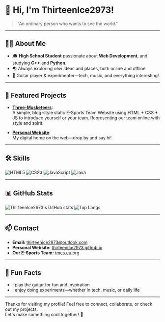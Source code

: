 # 👋 Hi, I'm ThirteenIce2973!

> "An ordinary person who wants to see the world."

---

## 🧑‍💻 About Me

- 🎓 **High School Student** passionate about **Web Development**, and studying **C++** and **Python**.
- 🌏 Always exploring new ideas and places, both online and offline
- 🎸 Guitar player & experimenter—tech, music, and everything interesting!

---

## 🚀 Featured Projects

- [**Three-Musketeers**](https://github.com/ThirteenIce2973/Three-Musketeers):  
  A simple, blog-style static E-Sports Team Website using HTML + CSS + JS to introduce yourself or your team. Representing our team online with style and spirit.

- [**Personal Website**](https://thirteenice2973.github.io):  
  My digital home on the web—drop by and say hi!

---

## 🛠️ Skills

![HTML5](https://img.shields.io/badge/-HTML5-E34F26?style=flat-square&logo=html5&logoColor=white)
![CSS3](https://img.shields.io/badge/-CSS3-1572B6?style=flat-square&logo=css3)
![JavaScript](https://img.shields.io/badge/-JavaScript-F7DF1E?style=flat-square&logo=javascript&logoColor=black)
![Java](https://img.shields.io/badge/-Java-007396?style=flat-square&logo=j&logoColor=white)

---

## 📊 GitHub Stats

![ThirteenIce2973's GitHub stats](https://github-readme-stats.vercel.app/api?username=ThirteenIce2973&show_icons=true&theme=radical)
![Top Langs](https://github-readme-stats.vercel.app/api/top-langs/?username=ThirteenIce2973&layout=compact&theme=radical)

---

## 📫 Contact

- **Email:** thirteenice2973@outlook.com
- **Personal Website:** [thirteenice2973.github.io](https://thirteenice2973.github.io)
- **Our E-Sports Team:** [tmes.eu.org](https://tmes.eu.org)

---

## 🎸 Fun Facts

- I play the guitar for fun and inspiration
- I enjoy doing experiments—whether in tech, music, or daily life

---

Thanks for visiting my profile!  Feel free to connect, collaborate, or check out my projects.  
Let's make something cool together! 🚀
<!--
**ThirteenIce2973/ThirteenIce2973** is a ✨ _special_ ✨ repository because its `README.md` (this file) appears on your GitHub profile.

Here are some ideas to get you started:

- 🔭 I’m currently working on ...
- 🌱 I’m currently learning ...
- 👯 I’m looking to collaborate on ...
- 🤔 I’m looking for help with ...
- 💬 Ask me about ...
- 📫 How to reach me: ...
- 😄 Pronouns: ...
- ⚡ Fun fact: ...
-->
